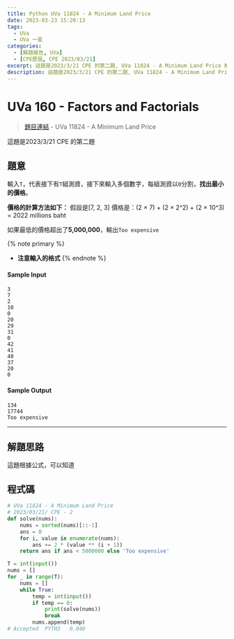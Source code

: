 ```yaml
---
title: Python UVa 11824 - A Minimum Land Price
date: 2023-03-23 15:20:13
tags:
  - UVa
  - UVa 一星
categories:
  - [解題報告, UVa]
  - [CPE歷屆, CPE 2023/03/21]
excerpt: 這題是2023/3/21 CPE 的第二題, UVa 11824 - A Minimum Land Price 解題報告
description: 這題是2023/3/21 CPE 的第二題, UVa 11824 - A Minimum Land Price 解題報告
---
```

# UVa 160 - Factors and Factorials

>[題目連結](https://onlinejudge.org/index.php?option=onlinejudge&Itemid=8&page=show_problem&problem=2924) - UVa 11824 - A Minimum Land Price

這題是2023/3/21 CPE 的第二題

## 題意
輸入`T`，代表接下有`T`組測資，接下來輸入多個數字，每組測資以`0`分割，**找出最小的價格**。

**價格的計算方法如下：**
假設是[7, 2, 3]
價格是：(2 × 7) + (2 × 2^2) + (2 × 10^3) = 2022 millions baht

如果最低的價格超出了**5,000,000**，輸出`Too expensive`

{% note primary %}
 - **注意輸入的格式**
{% endnote %}

#### Sample Input 
```text
3
7
2
10
0
20
29
31
0
42
41
40
37
20
0
```

#### Sample Output 
```text
134
17744
Too expensive
```

---
## 解題思路
這題根據公式，可以知道

## 程式碼
```python
# UVa 11824 - A Minimum Land Price
# 2023/03/21/ CPE - 2
def solve(nums):
    nums = sorted(nums)[::-1]
    ans = 0
    for i, value in enumerate(nums):
        ans += 2 * (value ** (i + 1))
    return ans if ans < 5000000 else 'Too expensive'

T = int(input())
nums = []
for _ in range(T):
    nums = []
    while True:
        temp = int(input())
        if temp == 0: 
            print(solve(nums))
            break
        nums.append(temp)
# Accepted	PYTH3	0.040
```